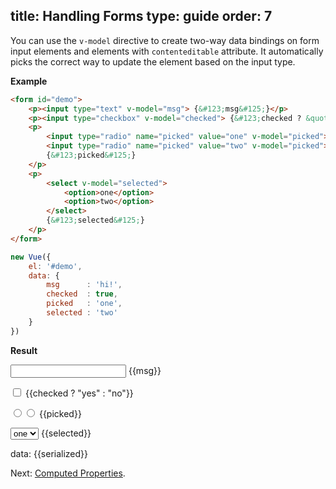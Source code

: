 title: Handling Forms
type: guide
order: 7
---

You can use the `v-model` directive to create two-way data bindings on form input elements and elements with `contenteditable` attribute. It automatically picks the correct way to update the element based on the input type.

**Example**

``` html
<form id="demo">
    <p><input type="text" v-model="msg"> {&#123;msg&#125;}</p>
    <p><input type="checkbox" v-model="checked"> {&#123;checked ? &quot;yes&quot; : &quot;no&quot;&#125;}</p>
    <p>
        <input type="radio" name="picked" value="one" v-model="picked">
        <input type="radio" name="picked" value="two" v-model="picked">
        {&#123;picked&#125;}
    </p>
    <p>
        <select v-model="selected">
            <option>one</option>
            <option>two</option>
        </select>
        {&#123;selected&#125;}
    </p>
</form>
```

``` js
new Vue({
    el: '#demo',
    data: {
        msg      : 'hi!',
        checked  : true,
        picked   : 'one',
        selected : 'two'
    }
})
```

**Result**

<form id="demo"><p><input type="text" v-model="msg"> {&#123;msg&#125;}</p><p><input type="checkbox" v-model="checked"> {&#123;checked ? &quot;yes&quot; : &quot;no&quot;&#125;}</p><p><input type="radio" v-model="picked" name="picked" value="one"><input type="radio" v-model="picked" name="picked" value="two"> {&#123;picked&#125;}</p><p><select v-model="selected"><option>one</option><option>two</option></select> {&#123;selected&#125;}</p><p>data: {&#123;serialized&#125;}</p></form>
<script>
    new Vue({
        el: '#demo',
        data: {
            msg: 'hi!',
            checked: true,
            picked: 'one',
            selected: 'two'
        },
        computed: {
            serialized: {$get: function () {
                return JSON.stringify(this.$data)
            }}
        }
    })
</script>

Next: [Computed Properties](/guide/computed.html).